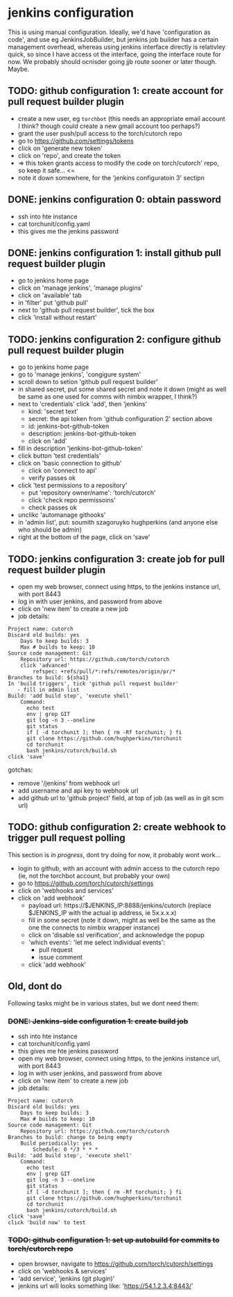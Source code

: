 # jenkins configuration

This is using manual configuration.  Ideally, we'd have 'configuration as code', and use eg JenkinsJobBuilder, but jenkins job builder has a certain management overhead, whereas using jenkins interface directly is relativley quick, so since I have access ot the interface, going the interface route for now.  We probably should ocnisder going jjb route sooner or later though.  Maybe.

## TODO: github configuration 1: create account for pull request builder plugin

- create a new user, eg `torchbot` (this needs an appropriate email account I think? though could create a new gmail account too perhaps?)
- grant the user push/pull access to the torch/cutorch repo
- go to https://github.com/settings/tokens
- click on 'generate new token'
- click on 'repo', and create the token
- => this token grants access to modify the code on torch/cutorch' repo, so keep it safe... <=
- note it down somewhere, for the 'jenkins configuratoin 3' sectipn

## DONE: jenkins configuration 0: obtain password

- ssh into hte instance
- cat torchunit/config.yaml
- this gives me the jenkins password


## DONE: jenkins configuration 1: install github pull request builder plugin

- go to jenkins home page
- click on 'manage jenkins', 'manage plugins'
- click on 'available' tab
- in 'filter' put 'github pull'
- next to 'github pull request builder', tick the box
- click 'install without restart'

## TODO: jenkins configuration 2: configure github pull request builder plugin

- go to jenkins home page
- go to 'manage jenkins', 'congigure system'
- scroll down to setion 'github pull request builder'
- in shared secret, put some shared secret and note it down (might as well be same as one used for comms with nimbix wrapper, I think?)
- next to 'credentials' click 'add', then 'jenkins'
   - kind: 'secret text'
   - secret: the api token from 'github configuration 2' section above
   - id: jenkins-bot-github-token
   - description: jenkins-bot-github-token
   - click on 'add'
- fill in description 'jenkins-bot-github-token'
- click button 'test credentials'
- click on 'basic connection to github'
   - click on 'connect to api'
   - verify passes ok
- click 'test permissions to a repository'
   - put 'repository owner/name': 'torch/cutorch'
   - click 'check repo permissoins'
   - check passes ok
- unclikc 'automanage githooks'
- in 'admin list', put:
    soumith
    szagoruyko
    hughperkins
(and anyone else who should be admin)
- right at the bottom of the page, click on 'save'

## TODO: jenkins configuration 3: create job for pull request builder plugin

- open my web browser, connect using https, to the jenkins instance url, with port 8443
- log in with user jenkins, and password from above
- click on 'new item' to create a new job
- job details:
```
Project name: cutorch
Discard old builds: yes
    Days to keep builds: 3
    Max # builds to keep: 10
Source code management: Git
    Repository url: https://github.com/torch/cutorch
    click 'advanced'
        refspec: +refs/pull/*:refs/remotes/origin/pr/*
Branches to build: ${sha1}
In 'build triggers', tick 'github pull request builder'
   - fill in admin list
Build: 'add build step', 'execute shell'
    Command:
      echo test
      env | grep GIT
      git log -n 3 --oneline
      git status
      if [ -d torchunit ]; then { rm -Rf torchunit; } fi
      git clone https://github.com/hughperkins/torchunit
      cd torchunit
      bash jenkins/cutorch/build.sh
click 'save'
```

gotchas:
- remove '/jenkins' from webhook url
- add username and api key to webhook url
- add github url to 'github project' field, at top of job (as well as in git scm url)

## TODO: github configuration 2: create webhook to trigger pull request polling

This section is *in progress*, dont try doing for now, it probably wont work...

- login to github, with an account with admin access to the cutorch repo (ie, not the torchbot account, but probably your own)
- go to https://github.com/torch/cutorch/settings
- click on 'webhooks and services'
- click on 'add webhook'
  - payload url: https://$JENKINS_IP:8888/jenkins/cutorch   (replace $JENKINS_IP with the actual ip address, ie 5x.x.x.x)
  - fill in some secret (note it down, might as well be the same as the one the connects to nimbix wrapper instance)
  - click on 'disable ssl verification', and acknowledge the popup
  - 'which events': 'let me select individual events':
    - pull request
    - issue comment
  - click 'add webhook'

## Old, dont do

Following tasks might be in various states, but we dont need them:

### ~~DONE: Jenkins-side configuration 1: create build job~~

- ssh into hte instance
- cat torchunit/config.yaml
- this gives me hte jenkins password
- open my web browser, connect using https, to the jenkins instance url, with port 8443
- log in with user jenkins, and password from above
- click on 'new item' to create a new job
- job details:
```
Project name: cutorch
Discard old builds: yes
    Days to keep builds: 3
    Max # builds to keep: 10
Source code management: Git
    Repository url: https://github.com/torch/cutorch
Branches to build: change to being empty
    Build periodically: yes
        Schedule: 0 */3 * * *
Build: 'add build step', 'execute shell'
    Command:
      echo test
      env | grep GIT
      git log -n 3 --oneline
      git status
      if [ -d torchunit ]; then { rm -Rf torchunit; } fi
      git clone https://github.com/hughperkins/torchunit
      cd torchunit
      bash jenkins/cutorch/build.sh
click 'save'
click 'build now' to test
```

### ~~TODO: github configuration 1: set up autobuild for commits to torch/cutorch repo~~

- open browser, navigate to https://github.com/torch/cutorch/settings
- click on 'webhooks & services'
- 'add service', 'jenkins (git plugin)'
- jenkins url will looks something like: 'https://54.1.2.3.4:8443/'


